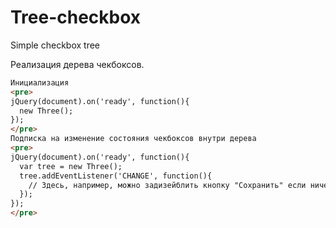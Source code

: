 # Tree-checkbox
Simple checkbox tree

Реализация дерева чекбоксов.

```html
Инициализация
<pre>
jQuery(document).on('ready', function(){
  new Three();  
});
</pre>
Подписка на изменение состояния чекбоксов внутри дерева
<pre>
jQuery(document).on('ready', function(){
  var tree = new Three();  
  tree.addEventListener('CHANGE', function(){
    // Здесь, например, можно задизейблить кнопку "Сохранить" если ничего не выбрано в дереве
  });
});
</pre>
```
